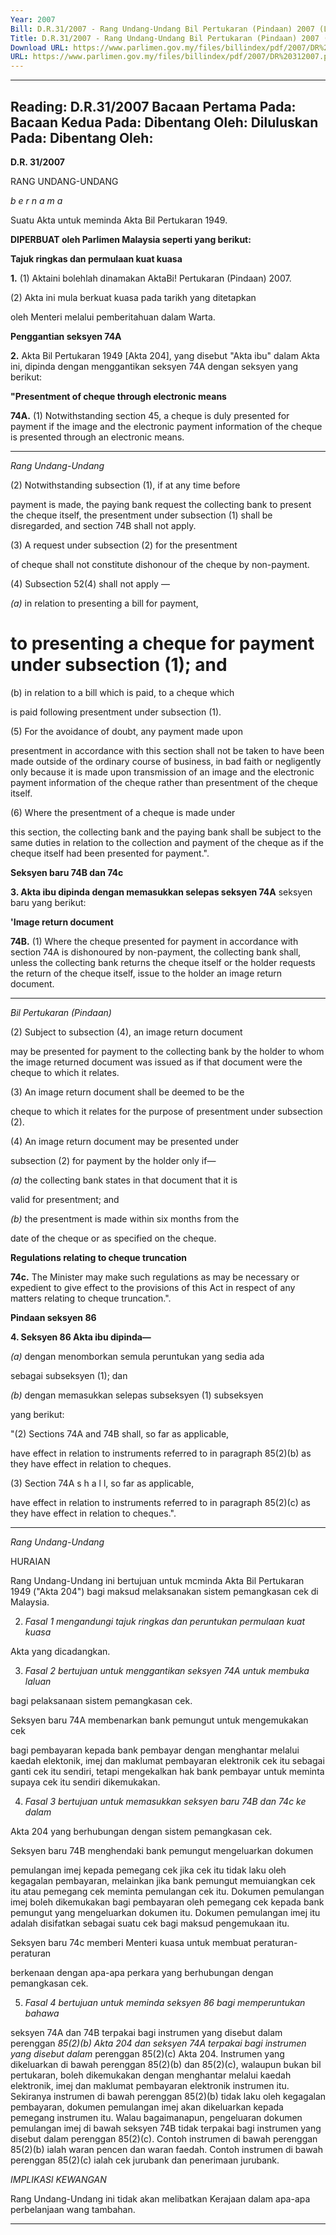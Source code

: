 ```yaml
---
Year: 2007
Bill: D.R.31/2007 - Rang Undang-Undang Bil Pertukaran (Pindaan) 2007 (Lulus)
Title: D.R.31/2007 - Rang Undang-Undang Bil Pertukaran (Pindaan) 2007 (Lulus)
Download URL: https://www.parlimen.gov.my/files/billindex/pdf/2007/DR%20312007.pdf
URL: https://www.parlimen.gov.my/files/billindex/pdf/2007/DR%20312007.pdf
---
```

---
Reading:
D.R.31/2007
Bacaan Pertama Pada:
Bacaan Kedua Pada:
Dibentang Oleh:
Diluluskan Pada:
Dibentang Oleh:
---

**D.R. 31/2007**

RANG UNDANG-UNDANG

_b e r n a m a_

Suatu Akta untuk meminda Akta Bil Pertukaran 1949.

**DIPERBUAT oleh Parlimen Malaysia seperti yang berikut:**

**Tajuk ringkas dan permulaan kuat kuasa**

**1.** (1) Aktaini bolehlah dinamakan AktaBi! Pertukaran (Pindaan)
2007.

(2) Akta ini mula berkuat kuasa pada tarikh yang ditetapkan

oleh Menteri melalui pemberitahuan dalam Warta.

**Penggantian seksyen 74A**

**2.** Akta Bil Pertukaran 1949 [Akta 204], yang disebut "Akta
ibu" dalam Akta ini, dipinda dengan menggantikan seksyen 74A
dengan seksyen yang berikut:

**"Presentment of cheque through electronic means**

**74A.** (1) Notwithstanding section 45, a cheque is duly
presented for payment if the image and the electronic payment
information of the cheque is presented through an electronic
means.


-----

_Rang Undang-Undang_


(2) Notwithstanding subsection (1), if at any time before

payment is made, the paying bank request the collecting
bank to present the cheque itself, the presentment under
subsection (1) shall be disregarded, and section 74B shall
not apply.

(3) A request under subsection (2) for the presentment

of cheque shall not constitute dishonour of the cheque by
non-payment.

(4) Subsection 52(4) shall not apply —

_(a)_ in relation to presenting a bill for payment,

# to  presenting  a  cheque  for  payment  under subsection (1); and
 (b) in relation to a bill which is paid, to a cheque which

is paid following presentment under subsection (1).

(5) For the avoidance of doubt, any payment made upon

presentment in accordance with this section shall not be
taken to have been made outside of the ordinary course of
business, in bad faith or negligently only because it is made
upon transmission of an image and the electronic payment
information of the cheque rather than presentment of the
cheque itself.

(6) Where the presentment of a cheque is made under

this section, the collecting bank and the paying bank shall
be subject to the same duties in relation to the collection
and payment of the cheque as if the cheque itself had been
presented for payment.".

**Seksyen baru 74B dan 74c**

**3.  Akta ibu dipinda dengan memasukkan selepas seksyen 74A**
seksyen baru yang berikut:

**'Image return document**

**74B.** (1) Where the cheque presented for payment in
accordance with section 74A is dishonoured by non-payment,
the collecting bank shall, unless the collecting bank returns the
cheque itself or the holder requests the return of the cheque
itself, issue to the holder an image return document.


-----

_Bil Pertukaran (Pindaan)_

(2) Subject to subsection (4), an image return document

may be presented for payment to the collecting bank by the
holder to whom the image returned document was issued as
if that document were the cheque to which it relates.

(3) An image return document shall be deemed to be the

cheque to which it relates for the purpose of presentment
under subsection (2).


(4) An image return document may be presented under

subsection (2) for payment by the holder only if—

_(a)_ the collecting bank states in that document that it is

valid for presentment; and

_(b)_ the presentment is made within six months from the

date of the cheque or as specified on the cheque.

**Regulations relating to cheque truncation**

**74c.** The Minister may make such regulations as may be
necessary or expedient to give effect to the provisions
of this Act in respect of any matters relating to cheque
truncation.".

**Pindaan seksyen 86**

**4.  Seksyen 86 Akta ibu dipinda—**

_(a)_ dengan menomborkan semula peruntukan yang sedia ada

sebagai subseksyen (1); dan

_(b)_ dengan memasukkan selepas subseksyen (1) subseksyen

yang berikut:


"(2) Sections 74A and 74B shall, so far as applicable,

have effect in relation to instruments referred to in
paragraph 85(2)(b) as they have effect in relation to
cheques.

(3) Section 74A s h a l l, so far as applicable,

have effect in relation to instruments referred to in
paragraph 85(2)(c) as they have effect in relation to
cheques.".


-----

_Rang Undang-Undang_

HURAIAN

Rang Undang-Undang ini bertujuan untuk mcminda Akta Bil Pertukaran
1949 ("Akta 204") bagi maksud melaksanakan sistem pemangkasan cek di
Malaysia.

2. _Fasal 1 mengandungi tajuk ringkas dan peruntukan permulaan kuat kuasa_

Akta yang dicadangkan.

3. _Fasal 2 bertujuan untuk menggantikan seksyen 74A untuk membuka laluan_

bagi pelaksanaan sistem pemangkasan cek.

Seksyen baru 74A membenarkan bank pemungut untuk mengemukakan cek

bagi pembayaran kepada bank pembayar dengan menghantar melalui kaedah
elektonik, imej dan maklumat pembayaran elektronik cek itu sebagai ganti cek
itu sendiri, tetapi mengekalkan hak bank pembayar untuk meminta supaya cek
itu sendiri dikemukakan.

4. _Fasal 3 bertujuan untuk memasukkan seksyen baru 74B dan 74c ke dalam_

Akta 204 yang berhubungan dengan sistem pemangkasan cek.

Seksyen baru 74B menghendaki bank pemungut mengeluarkan dokumen

pemulangan imej kepada pemegang cek jika cek itu tidak laku oleh kegagalan
pembayaran, melainkan jika bank pemungut memuiangkan cek itu atau
pemegang cek meminta pemulangan cek itu. Dokumen pemulangan imej boleh
dikemukakan bagi pembayaran oleh pemegang cek kepada bank pemungut yang
mengeluarkan dokumen itu. Dokumen pemulangan imej itu adalah disifatkan
sebagai suatu cek bagi maksud pengemukaan itu.

Seksyen baru 74c memberi Menteri kuasa untuk membuat peraturan-peraturan

berkenaan dengan apa-apa perkara yang berhubungan dengan pemangkasan
cek.

5. _Fasal 4 bertujuan untuk meminda seksyen 86 bagi memperuntukan bahawa_

seksyen 74A dan 74B terpakai bagi instrumen yang disebut dalam perenggan
_85(2)(b) Akta 204 dan seksyen 74A terpakai bagi instrumen yang disebut dalam_
perenggan 85(2)(c) Akta 204. Instrumen yang dikeluarkan di bawah perenggan
85(2)(b) dan 85(2)(c), walaupun bukan bil pertukaran, boleh dikemukakan
dengan menghantar melalui kaedah elektronik, imej dan maklumat pembayaran
elektronik instrumen itu. Sekiranya instrumen di bawah perenggan 85(2)(b) tidak
laku oleh kegagalan pembayaran, dokumen pemulangan imej akan dikeluarkan
kepada pemegang instrumen itu. Walau bagaimanapun, pengeluaran dokumen
pemulangan imej di bawah seksyen 74B tidak terpakai bagi instrumen yang
disebut dalam perenggan 85(2)(c). Contoh instrumen di bawah perenggan
85(2)(b) ialah waran pencen dan waran faedah. Contoh instrumen di bawah
perenggan 85(2)(c) ialah cek jurubank dan penerimaan jurubank.

_IMPLIKASl KEWANGAN_

Rang Undang-Undang ini tidak akan melibatkan Kerajaan dalam apa-apa
perbelanjaan wang tambahan.


-----

